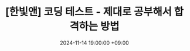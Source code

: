 ---
title: "[한빛앤] 코딩 테스트 - 제대로 공부해서 합격하는 방법"
date: 2024-11-14 19:00:00 +09:00
location: "한빛빌딩 리더스홀<br/>(서울 서대문구 연희로2길 62, B동 1층)"
origin: "https://festa.io/events/6031"
img: "https://cf.festa.io/img/2024-10-8/3cd16245-2a2c-4f13-9841-c48e50589ed9.jpg"
deadline: 2024-11-13 18:00:00 +09:00
link: "https://festa.io/events/6031"
tags:
  - 코딩 테스트
---